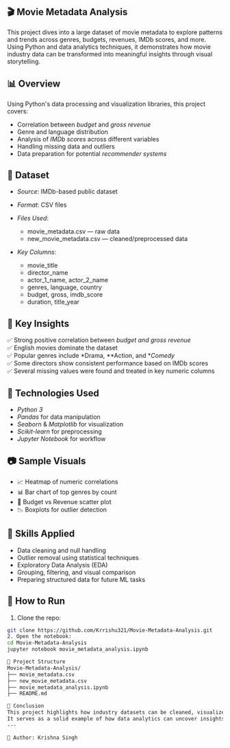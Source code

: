## 🎬 Movie Metadata Analysis
This project dives into a large dataset of movie metadata to explore patterns and trends across genres, budgets, revenues, IMDb scores, and more.  
Using Python and data analytics techniques, it demonstrates how movie industry data can be transformed into meaningful insights through visual storytelling.

## 📊 Overview
Using Python's data processing and visualization libraries, this project covers:
- Correlation between *budget* and *gross revenue*
- Genre and language distribution
- Analysis of *IMDb scores* across different variables
- Handling missing data and outliers
- Data preparation for potential *recommender systems*
  
## 📁 Dataset
- *Source*: IMDb-based public dataset  
- *Format*: CSV files  
- *Files Used*:
  - movie_metadata.csv — raw data
  - new_movie_metadata.csv — cleaned/preprocessed data

- *Key Columns*:
  - movie_title  
  - director_name  
  - actor_1_name, actor_2_name  
  - genres, language, country  
  - budget, gross, imdb_score  
  - duration, title_year

## 📌 Key Insights
✅ Strong positive correlation between *budget and gross revenue*  
✅ English movies dominate the dataset  
✅ Popular genres include *Drama, **Action, and **Comedy*  
✅ Some directors show consistent performance based on IMDb scores  
✅ Several missing values were found and treated in key numeric columns

## 🔧 Technologies Used
- *Python 3*
- *Pandas* for data manipulation  
- *Seaborn* & *Matplotlib* for visualization  
- *Scikit-learn* for preprocessing  
- *Jupyter Notebook* for workflow
  
## 📷 Sample Visuals
- 📈 Heatmap of numeric correlations  
- 📊 Bar chart of top genres by count  
- 🧮 Budget vs Revenue scatter plot  
- 📉 Boxplots for outlier detection
  
## 🧠 Skills Applied
- Data cleaning and null handling  
- Outlier removal using statistical techniques  
- Exploratory Data Analysis (EDA)  
- Grouping, filtering, and visual comparison  
- Preparing structured data for future ML tasks

## 🚀 How to Run
1. Clone the repo:
```bash
git clone https://github.com/Krrishu321/Movie-Metadata-Analysis.git
2. Open the notebook:
cd Movie-Metadata-Analysis
jupyter notebook movie_metadata_analysis.ipynb

📂 Project Structure
Movie-Metadata-Analysis/
├── movie_metadata.csv
├── new_movie_metadata.csv
├── movie_metadata_analysis.ipynb
├── README.md

💬 Conclusion
This project highlights how industry datasets can be cleaned, visualized, and interpreted using Python.
It serves as a solid example of how data analytics can uncover insights in entertainment and business strategy.
---

👤 Author: Krishna Singh
